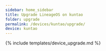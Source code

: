 ```yaml
---
sidebar: home_sidebar
title: Upgrade LineageOS on kuntao
folder: upgrade
permalink: /devices/kuntao/upgrade/
device: kuntao
---
```

{% include templates/device_upgrade.md %}
